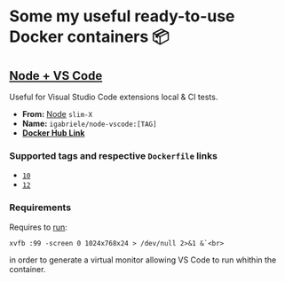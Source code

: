 # Some my useful ready-to-use Docker containers :package:

## [Node + VS Code](https://cloud.docker.com/repository/docker/igabriele/node-vscode)

Useful for Visual Studio Code extensions local & CI tests.

- **From:** [Node](https://hub.docker.com/_/node) `slim-X`
- **Name:** `igabriele/node-vscode:[TAG]`
- **[Docker Hub Link](https://hub.docker.com/r/igabriele/node-vscode)**

### Supported tags and respective `Dockerfile` links

- [`10`](https://github.com/ivangabriele/docker/blob/master/node-vscode/10/Dockerfile)
- [`12`](https://github.com/ivangabriele/docker/blob/master/node-vscode/12/Dockerfile)

### Requirements

Requires to [run](https://code.visualstudio.com/api/working-with-extensions/continuous-integration#travis):

    xvfb :99 -screen 0 1024x768x24 > /dev/null 2>&1 &`<br>

in order to generate a virtual monitor allowing VS Code to run whithin the container.
